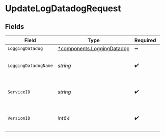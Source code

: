 # UpdateLogDatadogRequest


## Fields

| Field                                                               | Type                                                                | Required                                                            | Description                                                         | Example                                                             |
| ------------------------------------------------------------------- | ------------------------------------------------------------------- | ------------------------------------------------------------------- | ------------------------------------------------------------------- | ------------------------------------------------------------------- |
| `LoggingDatadog`                                                    | [*components.LoggingDatadog](../../models/shared/loggingdatadog.md) | :heavy_minus_sign:                                                  | N/A                                                                 |                                                                     |
| `LoggingDatadogName`                                                | *string*                                                            | :heavy_check_mark:                                                  | The name for the real-time logging configuration.                   | test-log-endpoint                                                   |
| `ServiceID`                                                         | *string*                                                            | :heavy_check_mark:                                                  | Alphanumeric string identifying the service.                        | SU1Z0isxPaozGVKXdv0eY                                               |
| `VersionID`                                                         | *int64*                                                             | :heavy_check_mark:                                                  | Integer identifying a service version.                              | 1                                                                   |